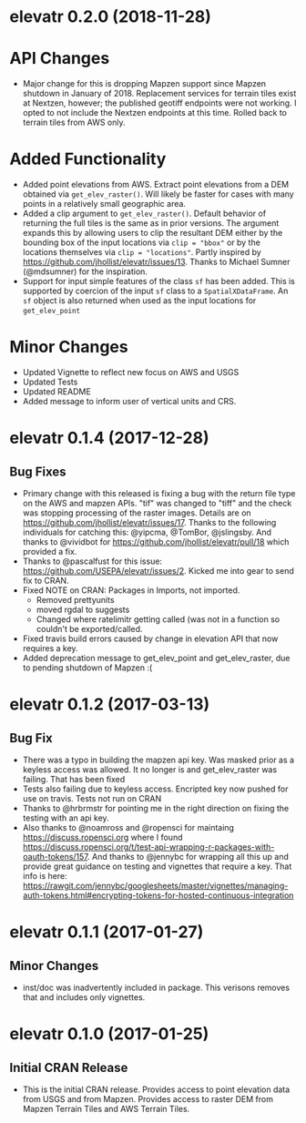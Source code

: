 elevatr 0.2.0 (2018-11-28)
==========================
# API Changes
- Major change for this is dropping Mapzen support since Mapzen shutdown in January of 2018.  Replacement services for terrain tiles exist at Nextzen, however; the published geotiff endpoints were not working.  I opted to not include the Nextzen endpoints at this time.  Rolled back to terrain tiles from AWS only.

# Added Functionality
- Added point elevations from AWS.  Extract point elevations from a DEM obtained via `get_elev_raster()`.  Will likely be faster for cases with many points in a relatively small geographic area.
- Added a clip argument to `get_elev_raster()`.  Default behavior of returning the full tiles is the same as in prior versions.  The argument expands this by allowing users to clip the resultant DEM either by the bounding box of the input locations via `clip = "bbox"` or by the locations themselves via `clip = "locations"`.  Partly inspired by https://github.com/jhollist/elevatr/issues/13.  Thanks to Michael Sumner (@mdsumner) for the inspiration.     
- Support for input simple features of the class `sf` has been added.  This is supported by coercion of the input `sf` class to a `SpatialXDataFrame`.  An `sf` object is also returned when used as the input locations for `get_elev_point`

# Minor Changes
- Updated Vignette to reflect new focus on AWS and USGS
- Updated Tests
- Updated README
- Added message to inform user of vertical units and CRS.


elevatr 0.1.4 (2017-12-28)
==========================
## Bug Fixes
- Primary change with this released is fixing a bug with the return file type on the AWS and mapzen APIs.  "tif" was changed to "tiff" and the check was stopping processing of the raster images.  Details are on <https://github.com/jhollist/elevatr/issues/17>. Thanks to the following individuals for catching this: @yipcma, @TomBor, @jslingsby.  And thanks to @vividbot for <https://github.com/jhollist/elevatr/pull/18> which provided a fix.  
- Thanks to @pascalfust for this issue: <https://github.com/USEPA/elevatr/issues/2>.  Kicked me into gear to send fix to CRAN.
- Fixed NOTE on CRAN: Packages in Imports, not imported.
    - Removed prettyunits
    - moved rgdal to suggests
    - Changed where ratelimitr getting called (was not in a function so couldn't be exported/called.
- Fixed travis build errors caused by change in elevation API that now requires a key.
- Added deprecation message to get_elev_point and get_elev_raster, due to pending shutdown of Mapzen :(

elevatr 0.1.2 (2017-03-13)
==========================

## Bug Fix
- There was a typo in building the mapzen api key.  Was masked prior as a keyless access was allowed.  It no longer is and get_elev_raster was failing.  That has been fixed
- Tests also failing due to keyless access.  Encripted key now pushed for use on travis.  Tests not run on CRAN
- Thanks to @hrbrmstr for pointing me in the right direction on fixing the testing with an api key.
- Also thanks to @noamross and @ropensci for maintaing <https://discuss.ropensci.org> where I found <https://discuss.ropensci.org/t/test-api-wrapping-r-packages-with-oauth-tokens/157>.  And thanks to @jennybc for wrapping all this up and provide great guidance on testing and vignettes that require a key.  That info is here: <https://rawgit.com/jennybc/googlesheets/master/vignettes/managing-auth-tokens.html#encrypting-tokens-for-hosted-continuous-integration>


elevatr 0.1.1 (2017-01-27)
==========================

## Minor Changes
- inst/doc was inadvertently included in package.  This verisons removes that and includes only vignettes.


elevatr 0.1.0 (2017-01-25)
==========================

## Initial CRAN Release
- This is the initial CRAN release. Provides access to point elevation data from USGS and from Mapzen.  Provides access to raster DEM from Mapzen Terrain Tiles and AWS Terrain Tiles.